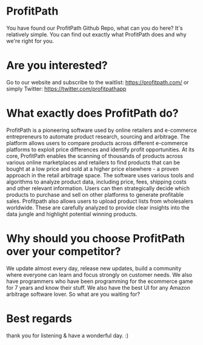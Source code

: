 # ProfitPath
You have found our ProfitPath Github Repo, what can you do here? It's relatively simple. You can find out exactly what ProfitPath does and why we're right for you. 

# Are you interested? 
Go to our website and subscribe to the waitlist: https://profitpath.com/ or simply Twitter: https://twitter.com/profitpathapp 

# What exactly does ProfitPath do? 
ProfitPath is a pioneering software used by online retailers and e-commerce entrepreneurs to automate product research, sourcing and arbitrage. The platform allows users to compare products across different e-commerce platforms to exploit price differences and identify profit opportunities. At its core, ProfitPath enables the scanning of thousands of products across various online marketplaces and retailers to find products that can be bought at a low price and sold at a higher price elsewhere - a proven approach in the retail arbitrage space. The software uses various tools and algorithms to analyze product data, including price, fees, shipping costs and other relevant information. Users can then strategically decide which products to purchase and sell on other platforms to generate profitable sales. Profitpath also allows users to upload product lists from wholesalers worldwide. These are carefully analyzed to provide clear insights into the data jungle and highlight potential winning products.

# Why should you choose ProfitPath over your competitor?
We update almost every day, release new updates, build a community where everyone can learn and focus strongly on customer needs. We also have programmers who have been programming for the ecommerce game for 7 years and know their stuff. We also have the best UI for any Amazon arbitrage software lover. So what are you waiting for?

# Best regards
thank you for listening & have a wonderful day. :)
